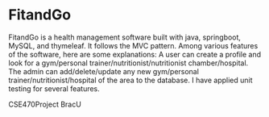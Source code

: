 # FitandGo
FitandGo is a health management software built with java, springboot, MySQL, and thymeleaf. It follows the MVC pattern. 
Among various features of the software, here are some explanations: A user can create a profile and look for a gym/personal trainer/nutritionist/nutritionist chamber/hospital. The admin can add/delete/update any new gym/personal trainer/nutritionist/hospital of the area to the database.
I have applied unit testing for several features.

CSE470Project
BracU
